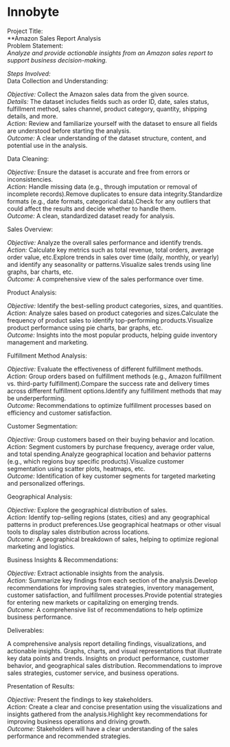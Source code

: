 # Innobyte

Project Title:<br />
**Amazon Sales Report Analysis<br />
Problem Statement:<br />
*Analyze and provide actionable insights from an Amazon sales report to support business decision-making.*

*Steps Involved:*<br />
Data Collection and Understanding:

*Objective:* Collect the Amazon sales data from the given source.<br />
*Details:* The dataset includes fields such as order ID, date, sales status, fulfillment method, sales channel, product category, quantity, shipping details, and more.<br />
*Action:* Review and familiarize yourself with the dataset to ensure all fields are understood before starting the analysis.<br />
*Outcome:* A clear understanding of the dataset structure, content, and potential use in the analysis.<br />

Data Cleaning:

*Objective:* Ensure the dataset is accurate and free from errors or inconsistencies.<br />
*Action:* Handle missing data (e.g., through imputation or removal of incomplete records).Remove duplicates to ensure data integrity.Standardize formats (e.g., date formats, categorical data).Check for any outliers that could affect the results and decide whether to handle them.<br />
*Outcome:* A clean, standardized dataset ready for analysis.

Sales Overview:

*Objective:* Analyze the overall sales performance and identify trends.<br />
*Action:* Calculate key metrics such as total revenue, total orders, average order value, etc.Explore trends in sales over time (daily, monthly, or yearly) and identify any seasonality or patterns.Visualize sales trends using line graphs, bar charts, etc.<br />
*Outcome:* A comprehensive view of the sales performance over time.

Product Analysis:

*Objective:* Identify the best-selling product categories, sizes, and quantities.<br />
*Action:* Analyze sales based on product categories and sizes.Calculate the frequency of product sales to identify top-performing products.Visualize product performance using pie charts, bar graphs, etc.<br />
*Outcome:* Insights into the most popular products, helping guide inventory management and marketing.

Fulfillment Method Analysis:

*Objective:* Evaluate the effectiveness of different fulfillment methods.<br />
*Action:* Group orders based on fulfillment methods (e.g., Amazon fulfillment vs. third-party fulfillment).Compare the success rate and delivery times across different fulfillment options.Identify any fulfillment methods that may be underperforming.<br />
*Outcome:* Recommendations to optimize fulfillment processes based on efficiency and customer satisfaction.

Customer Segmentation:

*Objective:* Group customers based on their buying behavior and location.<br />
*Action:* Segment customers by purchase frequency, average order value, and total spending.Analyze geographical location and behavior patterns (e.g., which regions buy specific products).Visualize customer segmentation using scatter plots, heatmaps, etc.<br />
*Outcome:* Identification of key customer segments for targeted marketing and personalized offerings.

Geographical Analysis:

*Objective:* Explore the geographical distribution of sales.<br />
*Action:* Identify top-selling regions (states, cities) and any geographical patterns in product preferences.Use geographical heatmaps or other visual tools to display sales distribution across locations.<br />
*Outcome:* A geographical breakdown of sales, helping to optimize regional marketing and logistics.

Business Insights & Recommendations:

*Objective:* Extract actionable insights from the analysis.<br />
*Action:* Summarize key findings from each section of the analysis.Develop recommendations for improving sales strategies, inventory management, customer satisfaction, and fulfillment processes.Provide potential strategies for entering new markets or capitalizing on emerging trends.<br />
*Outcome:* A comprehensive list of recommendations to help optimize business performance.

Deliverables:

A comprehensive analysis report detailing findings, visualizations, and actionable insights.
Graphs, charts, and visual representations that illustrate key data points and trends.
Insights on product performance, customer behavior, and geographical sales distribution.
Recommendations to improve sales strategies, customer service, and business operations.

Presentation of Results:

*Objective:* Present the findings to key stakeholders.<br />
*Action:* Create a clear and concise presentation using the visualizations and insights gathered from the analysis.Highlight key recommendations for improving business operations and driving growth.<br />
*Outcome:* Stakeholders will have a clear understanding of the sales performance and recommended strategies.
